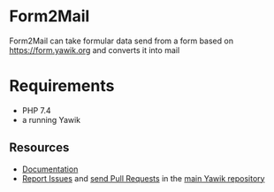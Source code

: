 # Form2Mail

Form2Mail can take formular data send from a form based on https://form.yawik.org and converts it into mail


# Requirements

* PHP 7.4
* a running Yawik


## Resources

  * [Documentation](https://yawik.readthedocs.io/en/latest/modules/core/index.html)
  * [Report Issues](https://github.com/cross-solution/YAWIK/issues) and
    [send Pull Requests](https://github.com/cross-solution/YAWIK/pulls)
    in the [main Yawik repository](https://github.com/cross-solution/YAWIK)
